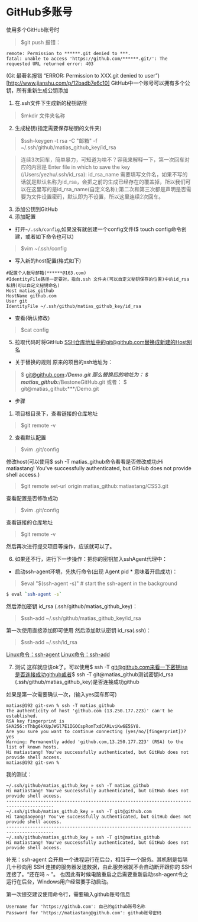 <!--
 * @Author: tangdaoyong
 * @Date: 2021-08-17 16:21:10
 * @LastEditors: matiastang
 * @LastEditTime: 2023-03-02 10:03:43
 * @Description: GitHub多账号
-->
# GitHub多账号

使用多个GitHub账号时
> $git push
报错：
```
remote: Permission to ******.git denied to ***.
fatal: unable to access 'https://github.com/******.git/': The requested URL returned error: 403
```
(Git 最著名报错 “ERROR: Permission to XXX.git denied to user”)[http://www.jianshu.com/p/12badb7e6c10]
GitHub中一个账号可以拥有多个公钥，所有重新生成公钥添加

1. 在.ssh文件下生成新的秘钥路径
> $mkdir 文件夹名称

2. 生成秘钥(指定需要保存秘钥的文件夹)
> $ssh-keygen -t rsa -C "邮箱" -f ~/.ssh/github/matias_github_key/id_rsa

> 连续3次回车，简单暴力，可知道为啥不？容我来解释一下，第一次回车对应的内容是 Enter file in which to save the key (/Users/yezhu/.ssh/id_rsa): id_rsa_name 需要填写文件名，如果不写的话就是默认名称为id_rsa，会把之前的生成已经存在的覆盖掉，所以我们可以在这里写的是id_rsa_name(自定义名称);第二次和第三次都是声明是否需要为文件设置密码，默认即为不设置，所以这里连续2次回车。

3. 添加公钥到GitHub
4. 添加配置

* 打开`~/.ssh/config`,如果没有就创建一个config文件($ touch config命令创建，或者如下命令也可以)
> $vim ~/.ssh/config

* 写入新的host配置(格式如下)
```
#配置个人帐号邮箱(******@163.com)
#IdentityFile路径一定要对，指向.ssh 文件夹(可以自定义秘钥保存的位置)中的id_rsa私钥(可以自定义秘钥命名)
Host matias_github
HostName github.com
User git
IdentityFile ~/.ssh/github/matias_github_key/id_rsa
```

* 查看(确认修改)
> $cat config

5. 拉取代码时将GitHub SSH仓库地址中的git@github.com替换成新建的Host别名

* 关于替换的规则
原来的项目的ssh地址为：
> $ git@github.com:***/Demo.git
那么替换后的地址为：
> $ matias_github:***/BestoneGitHub.git
或者：
> $ git@matias_github:***/Demo.git

* 步骤

1. 项目根目录下，查看链接的仓库地址
>$git remote -v

2. 查看默认配置
>$vim .git/config

修改host(可以使用$ ssh -T matias_github命令看看是否修改成功:Hi matiastang! You've successfully authenticated, but GitHub does not provide shell access.)
>$git remote  set-url origin matias_github:matiastang/CSS3.git

查看配置是否修改成功
>$vim .git/config

查看链接的仓库地址
>$git remote -v

然后再次进行提交项目等操作，应该就可以了。

6. 如果还不行，进行下一步操作：把你的密钥加入sshAgent代理中：

* 启动ssh-agent环境，先执行命令(出现 Agent pid * 意味着开启成功)：
>$eval "$(ssh-agent -s)" # start the ssh-agent in the background

```sh
$ eval `ssh-agent -s`
```

然后添加密钥 id_rsa (.ssh/github/matias_github_key)：
>$ssh-add ~/.ssh/github/matias_github_key/id_rsa

第一次使用直接添加即可使用
然后添加默认密钥 id_rsa(.ssh)：
>$ssh-add ~/.ssh/id_rsa

[Linux命令：ssh-agent](https://man.linuxde.net/ssh-agent)
[Linux命令：ssh-add](https://man.linuxde.net/ssh-add)

7. 测试
这样就应该ok了。可以使用$ ssh -T git@github.com来看一下密钥isa是否连接成功github或者$ ssh -T git@matias_github测试密钥id_rsa (.ssh/github/matias_github_key)是否连接成功github

如果是第一次需要确认一次，(输入yes回车即可)
```
matias@192 git-svn % ssh -T matias_github
The authenticity of host 'github.com (13.250.177.223)' can't be established.
RSA key fingerprint is SHA256:nThbg6kXUpJWGl7E1IGOCspRomTxdCARLviKw6E5SY8.
Are you sure you want to continue connecting (yes/no/[fingerprint])? yes
Warning: Permanently added 'github.com,13.250.177.223' (RSA) to the list of known hosts.
Hi matiastang! You've successfully authenticated, but GitHub does not provide shell access.
matias@192 git-svn % 
```
我的测试：
```
~/.ssh/github/matias_github_key » ssh -T matias_github
Hi matiastang! You've successfully authenticated, but GitHub does not provide shell access.
----------------------------------------------------------------------------------------
~/.ssh/github/matias_github_key » ssh -T git@github.com
Hi tangdaoyong! You've successfully authenticated, but GitHub does not provide shell access.
----------------------------------------------------------------------------------------
~/.ssh/github/matias_github_key » ssh -T git@matias_github
Hi matiastang! You've successfully authenticated, but GitHub does not provide shell access.
```

补充：ssh-agent 会开启一个进程运行在后台，相当于一个服务。其机制是每隔几十秒向用 SSH 连接的服务器发送数据，由此服务器就不会自动断开跟你的 SSH 连接了。“还在吗 ~ ”。 也因此有时候电脑重启之后需要重新启动ssh-agent令之运行在后台，Windows用户经常要手动启动。

第一次提交建议使用命令行，需要输入github账号信息
```
Username for 'https://github.com': 自己的github账号名称
Password for 'https://matiastang@github.com': github账号密码
```
